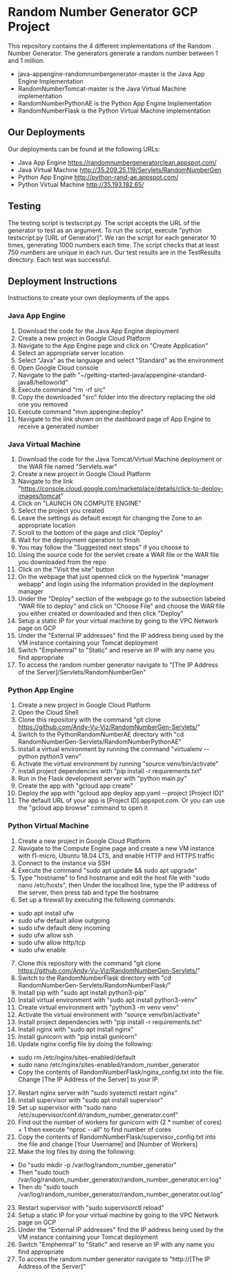 # Random Number Generator GCP Project
This repository contains the 4 different implementations of the Random Number Generator. The generators generate a random number between 1 and 1 million.
* java-appengine-randomnumbergenerator-master is the Java App Engine Implementation 
* RandomNumberTomcat-master is the Java Virtual Machine implementation
* RandomNumberPythonAE is the Python App Engine Implementation 
* RandomNumberFlask is the Python Virtual Machine implementation

## Our Deployments
Our deployments can be found at the following URLs:
* Java App Engine https://randomnumbergeneratorclean.appspot.com/
* Java Virtual Machine http://35.209.25.119/Servlets/RandomNumberGen
* Python App Engine http://python-rand-ae.appspot.com/
* Python Virtual Machine http://35.193.182.65/

## Testing
The testing script is testscript.py. The script accepts the URL of the generator to test as an argument. To run the script, execute "python testscript.py [URL of Generator]". We ran the script for each generator 10 times, generating 1000 numbers each time. The script checks that at least 750 numbers are unique in each run. Our test results are in the TestResults directory. Each test was successful.

## Deployment Instructions
Instructions to create your own deployments of the apps
### Java App Engine
1. Download the code for the Java App Engine deployment
2. Create a new project in Google Cloud Platform
3. Navigate to the App Engine page and click on "Create Application"
4. Select an appropriate server location
5. Select "Java" as the language and select "Standard" as the environment
6. Open Google Cloud console
7. Navigate to the path "~/getting-started-java/appengine-standard-java8/helloworld"
8. Execute command "rm -rf src"
9. Copy the downloaded "src" folder into the directory replacing the old one you removed
10. Execute command "mvn appengine:deploy"
11. Navigate to the link shown on the dashboard page of App Engine to receive a generated number

### Java Virtual Machine
1. Download the code for the Java Tomcat/Virtual Machine deployment or the WAR file named "Servlets.war"
2. Create a new project in Google Cloud Platform
3. Navigate to the link "https://console.cloud.google.com/marketplace/details/click-to-deploy-images/tomcat"
4. Click on "LAUNCH ON COMPUTE ENGINE"
5. Select the project you created
6. Leave the settings as default except for changing the Zone to an appropriate location
7. Scroll to the bottom of the page and click "Deploy"
8. Wait for the deployment operation to finish
9. You may follow the "Suggested next steps" if you choose to
10. Using the source code for the servlet create a WAR file or the WAR file you downloaded from the repo
11. Click on the "Visit the site" button
12. On the webpage that just openned click on the hyperlink "manager webapp" and login using the information provided in the deployment manager
13. Under the "Deploy" section of the webpage go to the subsection labeled "WAR file to deploy" and click on "Choose File" and choose the WAR file you either created or downloaded and then click "Deploy"
14. Setup a static IP for your virtual machine by going to the VPC Network page on GCP
15. Under the "External IP addresses" find the IP address being used by the VM instance containing your Tomcat deployment
16. Switch "Emphemral" to "Static" and reserve an IP with any name you find appropriate
17. To access the random number generator navigate to "[The IP Address of the Server]/Servlets/RandomNumberGen"

### Python App Engine
1. Create a new project in Google Cloud Platform
2. Open the Cloud Shell
3. Clone this repository with the command "git clone https://github.com/Andy-Vu-Viz/RandomNumberGen-Servlets/"
4. Switch to the PythonRandomNumberAE directory with "cd RandomNumberGen-Servlets/RandomNumberPythonAE"
5. Install a virtual environment by running the command "virtualenv --python python3 venv"
6. Activate the virtual environment by running "source venv/bin/activate"
7. Install project dependencies with "pip install -r requirements.txt"
8. Run in the Flask development server with "python main.py"
9. Create the app with "gcloud app create"
10. Deploy the app with "gcloud app deploy app.yaml --project [Project ID]"
11. The default URL of your app is [Project ID].appspot.com. Or you can use the "gcloud app browse" command to open it

### Python Virtual Machine
1. Create a new project in Google Cloud Platform
2. Navigate to the Compute Engine page and create a new VM instance with f1-micro, Ubuntu 18.04 LTS, and enable HTTP and HTTPS traffic
3. Connect to the instance via SSH
4. Execute the command "sudo apt update && sudo apt upgrade"
5. Type "hostname" to find hostname and edit the host file with "sudo nano /etc/hosts", then Under the localhost line, type the IP address of the server, then press tab and type the hostname
6. Set up a firewall by executing the following commands:
* sudo apt install ufw
* sudo ufw default allow outgoing
* sudo ufw default deny incoming
* sudo ufw allow ssh
* sudo ufw allow http/tcp
* sudo ufw enable
7. Clone this repository with the command "git clone https://github.com/Andy-Vu-Viz/RandomNumberGen-Servlets/"
8. Switch to the RandomNumberFlask directory with "cd RandomNumberGen-Servlets/RandomNumberFlask/"
9. Install pip with "sudo apt install python3-pip"
10. Install virtual environment with "sudo apt install python3-venv"
11. Create virtual environment with "python3 -m venv venv"
12. Activate the virtual environment with "source venv/bin/activate"
13. Install project dependencies with "pip install -r requirements.txt"
14. Install nginx with "sudo apt install nginx"
15. Install gunicorn with "pip install gunicorn"
16. Update nginx config file by doing the following: 
* sudo rm /etc/nginx/sites-enabled/default
* sudo nano /etc/nginx/sites-enabled/random_number_generator
* Copy the contents of RandomNumberFlask/nginx_config.txt into the file. Change [The IP Address of the Server] to your IP.
17. Restart nginx server with "sudo systemctl restart nginx"
18. Install supervisor with "sudo apt install supervisor"
19. Set up supervisor with "sudo nano /etc/supervisor/conf.d/random_number_generator.conf"
20. Find out the number of workers for gunicorn with (2 * number of cores) + 1 then execute "nproc --all" to find number of cores
21. Copy the contents of RandomNumberFlask/supervisor_config.txt into the file and change [Your Username] and [Number of Workers]
22. Make the log files by doing the following:
* Do "sudo mkdir -p /var/log/random_number_generator"
* Then "sudo touch /var/log/random_number_generator/random_number_generator.err.log"
* Then do "sudo touch /var/log/random_number_generator/random_number_generator.out.log"
23. Restart supervisor with "sudo supervisorctl reload"
24. Setup a static IP for your virtual machine by going to the VPC Network page on GCP
25. Under the "External IP addresses" find the IP address being used by the VM instance containing your Tomcat deployment
26. Switch "Emphemral" to "Static" and reserve an IP with any name you find appropriate
27. To access the random number generator navigate to "http://[The IP Address of the Server]"
